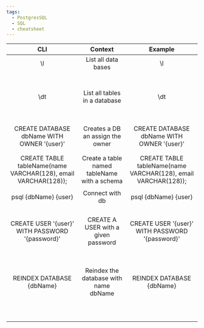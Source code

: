 ```yaml
---
tags:
  - PostgresSQL
  - SQL
  - cheatsheet
---
```

| **CLI** | **Context** | Example|
|:-:|:-:|:-:|
|\l |List all data bases | \l |
| | | |
| | | |
| | | |
| | | |
| | | |
| | | |
| | | |
|\dt |List all tables in a database | \dt|
| | | |
| | | |
| | | |
| | | |
| | | |
| | | |
| | | |
| | | |
|CREATE DATABASE dbName WITH OWNER '{user}' | Creates a DB an assign the owner | CREATE DATABASE dbName WITH OWNER '{user}'|
| | | |
| | | |
|CREATE TABLE tableName(name VARCHAR(128), email VARCHAR(128)); | Create a table named tableName with a schema | CREATE TABLE tableName(name VARCHAR(128), email VARCHAR(128));|
| | | |
|psql {dbName} {user}|Connect with db | psql {dbName} {user}|
| | | |
| | | |
| | | |
| | | |
|CREATE USER '{user}' WITH PASSWORD '{password}' | CREATE A USER with a given password | CREATE USER '{user}' WITH PASSWORD '{password}' |
| | | |
| | | |
| | | |
| | | |
| | | |
| | | |
| | | |
| | | |
|REINDEX DATABASE {dbName} | Reindex the database with name dbName| REINDEX DATABASE {dbName}|
| | | |
| | | |
| | | |
| | | |
| | | |
| | | |
| | | |
| | | |
| | | |
| | | |




